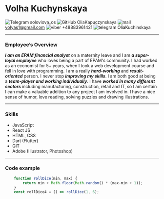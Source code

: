 # Volha Kuchynskaya

![Telegram](https://raw.githubusercontent.com/OliaKapuczynskaya/rsschool-cv/1a4291ec35ed421cbe39255fcababb7e01677fc2/icons/Skype.ico) soloviova_os ![GitHub](https://raw.githubusercontent.com/OliaKapuczynskaya/rsschool-cv/1a4291ec35ed421cbe39255fcababb7e01677fc2/icons/Discord.ico) OliaKapuczynskaya  ![mail](https://raw.githubusercontent.com/OliaKapuczynskaya/rsschool-cv/1a4291ec35ed421cbe39255fcababb7e01677fc2/icons/Mail.ico) volyas1@gmail.com ![viber](https://raw.githubusercontent.com/OliaKapuczynskaya/rsschool-cv/1a4291ec35ed421cbe39255fcababb7e01677fc2/icons/Viber.ico) +48883961421 ![telegram](https://raw.githubusercontent.com/OliaKapuczynskaya/rsschool-cv/1a4291ec35ed421cbe39255fcababb7e01677fc2/icons/Telegram.ico) OliaKuchinskaya


------------
###  Employee’s Overview
***I am an EPAM financial analyst*** on a maternity leave and I am ***a super-loyal employee*** who loves being a part of EPAM's community. I had worked as an economist for 5+ years, when I took a web development course and fell in love with programming. I am a really ***hard-working*** and ***result-oriented*** person. I never stop ***improving my skills***. I am both good at being a ***team-player and working individually***. I have ***worked in many different sectors*** including manufacturing, construction, retail and IT, so I am certain I can make a valuable addition to any project I am involved in. I have a nice sense of humor, love reading, solving puzzles and drawing illustrations.

------------

### Skills
- JavaScript
- React JS
- HTML, CSS
- Dart (Flutter)
- GIT
- Adobe (Illustrator, Photoshop)

------------

### Code example
```javascript
    function rollDice(min, max) {
    	return min + Math.floor(Math.random() * (max-min + 1));
    }
    const rollDice4 = () => rollDice(1, 6); 
```